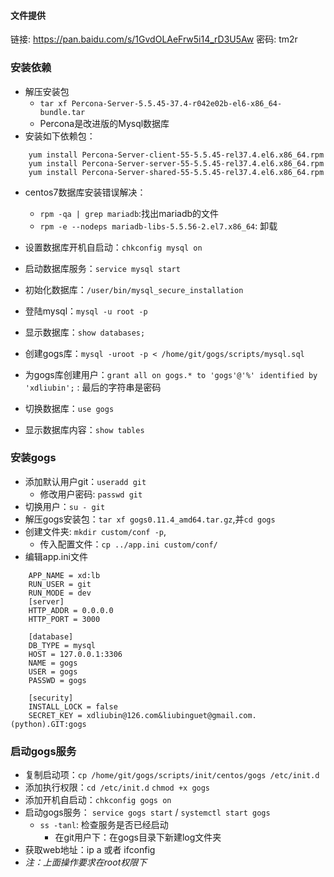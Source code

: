 #### 文件提供
链接: https://pan.baidu.com/s/1GvdOLAeFrw5i14_rD3U5Aw 密码: tm2r

### 安装依赖
- 解压安装包
    - `tar xf Percona-Server-5.5.45-37.4-r042e02b-el6-x86_64-bundle.tar`
    - Percona是改进版的Mysql数据库
- 安装如下依赖包：
```
    yum install Percona-Server-client-55-5.5.45-rel37.4.el6.x86_64.rpm
    yum install Percona-Server-server-55-5.5.45-rel37.4.el6.x86_64.rpm
    yum install Percona-Server-shared-55-5.5.45-rel37.4.el6.x86_64.rpm
```
- centos7数据库安装错误解决：
    - `rpm -qa | grep mariadb`:找出mariadb的文件
    - `rpm -e --nodeps mariadb-libs-5.5.56-2.el7.x86_64`: 卸载

- 设置数据库开机自启动：`chkconfig mysql on`
- 启动数据库服务：`service mysql start`
- 初始化数据库：`/user/bin/mysql_secure_installation`
- 登陆mysql：`mysql -u root -p`
- 显示数据库：`show databases;`
- 创建gogs库：`mysql -uroot -p < /home/git/gogs/scripts/mysql.sql`
- 为gogs库创建用户：`grant all on gogs.* to 'gogs'@'%' identified by 'xdliubin';`  : 最后的字符串是密码
- 切换数据库：`use gogs`
- 显示数据库内容：`show tables`


### 安装gogs
- 添加默认用户git：`useradd git`
    - 修改用户密码: `passwd git`
- 切换用户：`su - git`
- 解压gogs安装包：`tar xf gogs0.11.4_amd64.tar.gz`,并`cd gogs`
- 创建文件夹: `mkdir custom/conf -p`,
    - 传入配置文件：`cp ../app.ini custom/conf/`
- 编辑app.ini文件
```
    APP_NAME = xd:lb
    RUN_USER = git
    RUN_MODE = dev
    [server]
    HTTP_ADDR = 0.0.0.0
    HTTP_PORT = 3000

    [database]
    DB_TYPE = mysql
    HOST = 127.0.0.1:3306
    NAME = gogs
    USER = gogs
    PASSWD = gogs

    [security]
    INSTALL_LOCK = false
    SECRET_KEY = xdliubin@126.com&liubinguet@gmail.com.(python).GIT:gogs
```

### 启动gogs服务
- 复制启动项：`cp /home/git/gogs/scripts/init/centos/gogs /etc/init.d`
- 添加执行权限：`cd /etc/init.d` `chmod +x gogs`
- 添加开机自启动：`chkconfig gogs on`
- 启动gogs服务： `service gogs start`   / `systemctl start gogs`
    - `ss -tanl`: 检查服务是否已经启动
        - 在git用户下：在gogs目录下新建log文件夹
- 获取web地址：ip a   或者 ifconfig
- *注：上面操作要求在root权限下*


